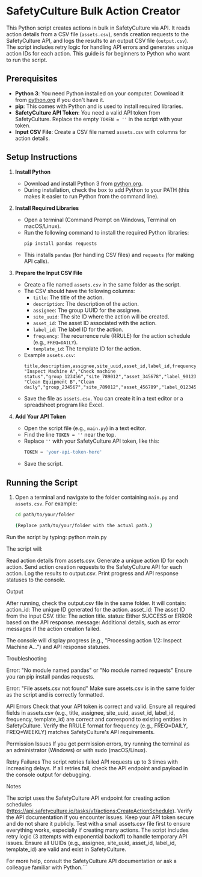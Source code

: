 # SafetyCulture Bulk Action Creator

This Python script creates actions in bulk in SafetyCulture via API. It reads action details from a CSV file (`assets.csv`), sends creation requests to the SafetyCulture API, and logs the results to an output CSV file (`output.csv`). The script includes retry logic for handling API errors and generates unique action IDs for each action. This guide is for beginners to Python who want to run the script.

## Prerequisites
- **Python 3**: You need Python installed on your computer. Download it from [python.org](https://www.python.org/downloads/) if you don't have it.
- **pip**: This comes with Python and is used to install required libraries.
- **SafetyCulture API Token**: You need a valid API token from SafetyCulture. Replace the empty `TOKEN = ''` in the script with your token.
- **Input CSV File**: Create a CSV file named `assets.csv` with columns for action details.

## Setup Instructions

1. **Install Python**
   - Download and install Python 3 from [python.org](https://www.python.org/downloads/).
   - During installation, check the box to add Python to your PATH (this makes it easier to run Python from the command line).

2. **Install Required Libraries**
   - Open a terminal (Command Prompt on Windows, Terminal on macOS/Linux).
   - Run the following command to install the required Python libraries:
     ```bash
     pip install pandas requests
     ```
   - This installs `pandas` (for handling CSV files) and `requests` (for making API calls).

3. **Prepare the Input CSV File**
   - Create a file named `assets.csv` in the same folder as the script.
   - The CSV should have the following columns:
     - `title`: The title of the action.
     - `description`: The description of the action.
     - `assignee`: The group UUID for the assignee.
     - `site_uuid`: The site ID where the action will be created.
     - `asset_id`: The asset ID associated with the action.
     - `label_id`: The label ID for the action.
     - `frequency`: The recurrence rule (RRULE) for the action schedule (e.g., `FREQ=DAILY`).
     - `template_id`: The template ID for the action.
   - Example `assets.csv`:
     ```csv
     title,description,assignee,site_uuid,asset_id,label_id,frequency,template_id
     "Inspect Machine A","Check machine status","group_123456","site_789012","asset_345678","label_901234","FREQ=DAILY","template_567890"
     "Clean Equipment B","Clean daily","group_234567","site_789012","asset_456789","label_012345","FREQ=WEEKLY","template_678901"
     ```
   - Save the file as `assets.csv`. You can create it in a text editor or a spreadsheet program like Excel.

4. **Add Your API Token**
   - Open the script file (e.g., `main.py`) in a text editor.
   - Find the line `TOKEN = ''` near the top.
   - Replace `''` with your SafetyCulture API token, like this:
     ```python
     TOKEN = 'your-api-token-here'
     ```
   - Save the script.

## Running the Script

1. Open a terminal and navigate to the folder containing `main.py` and `assets.csv`. For example:
   ```bash
   cd path/to/your/folder

   (Replace path/to/your/folder with the actual path.)

Run the script by typing:
python main.py


The script will:

Read action details from assets.csv.
Generate a unique action ID for each action.
Send action creation requests to the SafetyCulture API for each action.
Log the results to output.csv.
Print progress and API response statuses to the console.



Output

After running, check the output.csv file in the same folder. It will contain:
action_id: The unique ID generated for the action.
asset_id: The asset ID from the input CSV.
title: The action title.
status: Either SUCCESS or ERROR based on the API response.
message: Additional details, such as error messages if the action creation failed.


The console will display progress (e.g., "Processing action 1/2: Inspect Machine A...") and API response statuses.

Troubleshooting

Error: "No module named pandas" or "No module named requests"
Ensure you ran pip install pandas requests.


Error: "File assets.csv not found"
Make sure assets.csv is in the same folder as the script and is correctly formatted.


API Errors
Check that your API token is correct and valid.
Ensure all required fields in assets.csv (e.g., title, assignee, site_uuid, asset_id, label_id, frequency, template_id) are correct and correspond to existing entities in SafetyCulture.
Verify the RRULE format for frequency (e.g., FREQ=DAILY, FREQ=WEEKLY) matches SafetyCulture's API requirements.


Permission Issues
If you get permission errors, try running the terminal as an administrator (Windows) or with sudo (macOS/Linux).


Retry Failures
The script retries failed API requests up to 3 times with increasing delays. If all retries fail, check the API endpoint and payload in the console output for debugging.



Notes

The script uses the SafetyCulture API endpoint for creating action schedules (https://api.safetyculture.io/tasks/v1/actions:CreateActionSchedule). Verify the API documentation if you encounter issues.
Keep your API token secure and do not share it publicly.
Test with a small assets.csv file first to ensure everything works, especially if creating many actions.
The script includes retry logic (3 attempts with exponential backoff) to handle temporary API issues.
Ensure all UUIDs (e.g., assignee, site_uuid, asset_id, label_id, template_id) are valid and exist in SafetyCulture.

For more help, consult the SafetyCulture API documentation or ask a colleague familiar with Python.```